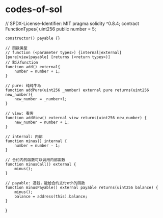 # codes-of-sol

// SPDX-License-Identifier: MIT
pragma solidity ^0.8.4;
contract FunctionTypes{
    uint256 public number = 5;
    
    constructor() payable {}

    // 函数类型
    // function (<parameter types>) {internal|external} [pure|view|payable] [returns (<return types>)]
    // 默认function
    function add() external{
        number = number + 1;
    }

    // pure: 纯纯牛马
    function addPure(uint256 _number) external pure returns(uint256 new_number){
        new_number = _number+1;
    }
    
    // view: 看客
    function addView() external view returns(uint256 new_number) {
        new_number = number + 1;
    }

    // internal: 内部
    function minus() internal {
        number = number - 1;
    }

    // 合约内的函数可以调用内部函数
    function minusCall() external {
        minus();
    }

    // payable: 递钱，能给合约支付eth的函数
    function minusPayable() external payable returns(uint256 balance) {
        minus();    
        balance = address(this).balance;
    }
}
